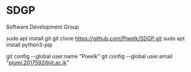 # SDGP
Software Development Group 

sudo apt install git
git clone https://github.com/Piwelk/SDGP.git
sudo apt install python3-pip

git config --global user.name "Piwelk"
git config --global user.email "piumi.2017592@iit.ac.lk"
